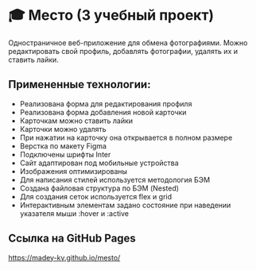# 🎓 Место (3 учебный проект)
Одностраничное веб-приложение для обмена фотографиями. Можно редактировать свой профиль, добавлять фотографии, удалять их и ставить лайки.

## Примененные технологии:
* Реализована форма для редактирования профиля
* Реализована форма добавления новой карточки
* Карточкам можно ставить лайки
* Карточки можно удалять
* При нажатии на карточку она открывается в полном размере
* Верстка по макету Figma
* Подключены шрифты Inter
* Сайт адаптирован под мобильные устройства
* Изображения оптимизированы
* Для написания стилей используется методология БЭМ
* Создана файловая структура по БЭМ (Nested)
* Для создания сеток используется flex и grid
* Интерактивным элементам задано состояние при наведении указателя мыши :hover и :active

## Ссылка на GitHub Pages
 https://madey-kv.github.io/mesto/